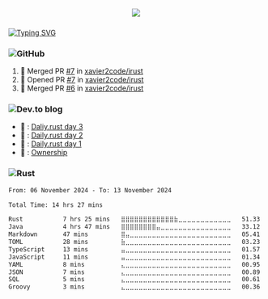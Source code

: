###

<p align="center">
  <a href="https://skillicons.dev">
    <img src="https://skillicons.dev/icons?i=rust" />
  </a>
</p>

###

### 
<!-- typing svg starts -->
[![Typing SVG](https://readme-typing-svg.demolab.com?font=Fira+Code&pause=1000&width=435&lines=perseverance+prevails)](https://git.io/typing-svg)
<!-- typing svg ends -->

### ![GitHub](https://img.shields.io/badge/github-%23121011.svg?style=for-the-badge&logo=github&logoColor=white)

<!--START_SECTION:activity-->
1. 🎉 Merged PR [#7](https://github.com/xavier2code/irust/pull/7) in [xavier2code/irust](https://github.com/xavier2code/irust)
2. 💪 Opened PR [#7](https://github.com/xavier2code/irust/pull/7) in [xavier2code/irust](https://github.com/xavier2code/irust)
3. 🎉 Merged PR [#6](https://github.com/xavier2code/irust/pull/6) in [xavier2code/irust](https://github.com/xavier2code/irust)
<!--END_SECTION:activity-->


### ![Dev.to blog](https://img.shields.io/badge/dev.to-0A0A0A?style=for-the-badge&logo=dev.to&logoColor=white)

<!-- BLOG-POST-LIST:START -->
 - 💯 : [Daliy.rust day 3](https://dev.to/xavier2code/daliyrust-day-3-2bc6)
 - 💯 : [Daily.rust day 2](https://dev.to/xavier2code/dailyrust-day-2-48gm)
 - 💫 : [Daily.rust day 1](https://dev.to/xavier2code/dailyrust-day-1-445c)
 - 🚀 : [Ownership](https://dev.to/xavier2code/ownership-3o31)<!-- BLOG-POST-LIST:END -->

### ![Rust](https://img.shields.io/badge/rust-%23000000.svg?style=for-the-badge&logo=rust&logoColor=white)
<!--START_SECTION:waka-->

```txt
From: 06 November 2024 - To: 13 November 2024

Total Time: 14 hrs 27 mins

Rust           7 hrs 25 mins   ⣿⣿⣿⣿⣿⣿⣿⣿⣿⣿⣿⣿⣷⣀⣀⣀⣀⣀⣀⣀⣀⣀⣀⣀⣀   51.33 %
Java           4 hrs 47 mins   ⣿⣿⣿⣿⣿⣿⣿⣿⣤⣀⣀⣀⣀⣀⣀⣀⣀⣀⣀⣀⣀⣀⣀⣀⣀   33.12 %
Markdown       47 mins         ⣿⣤⣀⣀⣀⣀⣀⣀⣀⣀⣀⣀⣀⣀⣀⣀⣀⣀⣀⣀⣀⣀⣀⣀⣀   05.41 %
TOML           28 mins         ⣷⣀⣀⣀⣀⣀⣀⣀⣀⣀⣀⣀⣀⣀⣀⣀⣀⣀⣀⣀⣀⣀⣀⣀⣀   03.23 %
TypeScript     13 mins         ⣤⣀⣀⣀⣀⣀⣀⣀⣀⣀⣀⣀⣀⣀⣀⣀⣀⣀⣀⣀⣀⣀⣀⣀⣀   01.57 %
JavaScript     11 mins         ⣤⣀⣀⣀⣀⣀⣀⣀⣀⣀⣀⣀⣀⣀⣀⣀⣀⣀⣀⣀⣀⣀⣀⣀⣀   01.34 %
YAML           8 mins          ⣄⣀⣀⣀⣀⣀⣀⣀⣀⣀⣀⣀⣀⣀⣀⣀⣀⣀⣀⣀⣀⣀⣀⣀⣀   00.95 %
JSON           7 mins          ⣄⣀⣀⣀⣀⣀⣀⣀⣀⣀⣀⣀⣀⣀⣀⣀⣀⣀⣀⣀⣀⣀⣀⣀⣀   00.89 %
SQL            5 mins          ⣄⣀⣀⣀⣀⣀⣀⣀⣀⣀⣀⣀⣀⣀⣀⣀⣀⣀⣀⣀⣀⣀⣀⣀⣀   00.61 %
Groovy         3 mins          ⣄⣀⣀⣀⣀⣀⣀⣀⣀⣀⣀⣀⣀⣀⣀⣀⣀⣀⣀⣀⣀⣀⣀⣀⣀   00.36 %
```

<!--END_SECTION:waka-->
